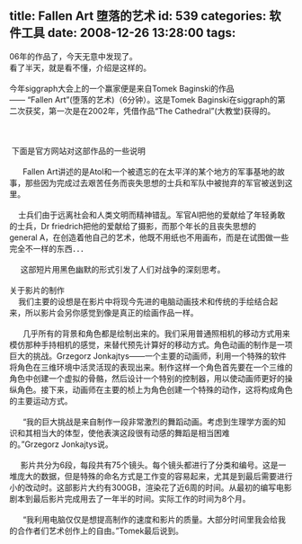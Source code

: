 title: Fallen Art 堕落的艺术
id: 539
categories: 软件工具
date: 2008-12-26 13:28:00
tags:
---

06年的作品了，今天无意中发现了。
</br>看了半天，就是看不懂，介绍是这样的。
</br>
</br>今年siggraph大会上的一个赢家便是来自Tomek&nbsp;Baginski的作品――&nbsp;“Fallen&nbsp;Art”(堕落的艺术)（6分钟）。这是Tomek&nbsp;Baginski在siggraph的第二次获奖，第一次是在2002年，凭借作品“The&nbsp;Cathedral”(大教堂)获得的。
</br>
</br>&nbsp;
</br>
</br>&nbsp;下面是官方网站对这部作品的一些说明
</br>
</br>&nbsp;&nbsp;&nbsp;&nbsp;&nbsp;&nbsp;Fallen&nbsp;Art讲述的是Atol和一个被遗忘的在太平洋的某个地方的军事基地的故事，那些因为完成过去艰苦任务而丧失思想的士兵和军队中被抛弃的军官被送到这里。
</br>
</br>&nbsp;&nbsp;&nbsp;&nbsp;士兵们由于远离社会和人类文明而精神错乱。军官Al把他的爱献给了年轻勇敢的士兵，Dr&nbsp;friedrich把他的爱献给了摄影，而那个年长的且丧失思想的general&nbsp;A，在创造着他自己的艺术，他既不用纸也不用画布，而是在试图做一些完全不一样的东西．．．
</br>
</br>&nbsp;&nbsp;&nbsp;&nbsp;&nbsp;这部短片用黑色幽默的形式引发了人们对战争的深刻思考。
</br>
</br>关于影片的制作
</br>&nbsp;&nbsp;&nbsp;&nbsp;我们主要的设想是在影片中将现今先进的电脑动画技术和传统的手绘结合起来，所以影片会另你感觉到像是真正的绘画作品一样。
</br>
</br>&nbsp;&nbsp;&nbsp;&nbsp;&nbsp;&nbsp;几乎所有的背景和角色都是绘制出来的。我们采用普通照相机的移动方式用来模仿那种手持相机的感觉，来替代预先计算好的移动方式。角色动画的制作是一项巨大的挑战。Grzegorz&nbsp;Jonkajtys――一个主要的动画师，利用一个特殊的软件将角色在三维环境中活灵活现的表现出来。制作这样一个角色首先要在一个三维的角色中创建一个虚拟的骨骼，然后设计一个特别的控制器，用以使动画师更好的操纵角色。接下来，动画师在主要的桢上为角色创建一个特殊的动作，这将构成角色的主要运动方式。
</br>
</br>&nbsp;&nbsp;&nbsp;&nbsp;&nbsp;&nbsp;“我的巨大挑战是来自制作一段非常激烈的舞蹈动画。考虑到生理学方面的知识和其相当大的体型，使他表演这段很有动感的舞蹈是相当困难的。”Grzegorz&nbsp;Jonkajtys说。
</br>
</br>&nbsp;&nbsp;&nbsp;&nbsp;&nbsp;影片共分为6段，每段共有75个镜头。每个镜头都进行了分类和编号。这是一堆庞大的数据，但是特殊的命名方式是工作变的容易起来，尤其是到最后需要进行小的改动时。这部影片大约有300GB，渲染花了近6周的时间。从最初的编写电影剧本到最后影片完成用去了一年半的时间。实际工作的时间为8个月。
</br>
</br>&nbsp;&nbsp;&nbsp;&nbsp;&nbsp;&nbsp;“我利用电脑仅仅是想提高制作的速度和影片的质量。大部分时间里我会给我的合作者们艺术创作上的自由。”Tomek最后说到。
</br>
